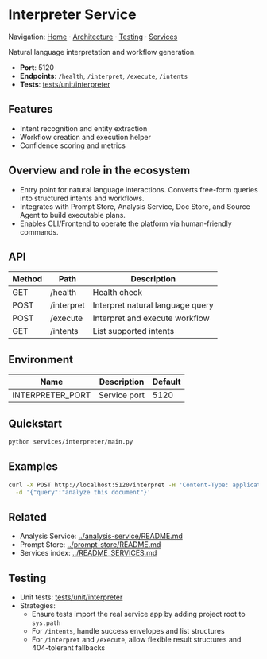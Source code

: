 # Interpreter Service

Navigation: [Home](../../README.md) · [Architecture](../../docs/architecture/) · [Testing](../../docs/guides/TESTING_GUIDE.md) · [Services](../README_SERVICES.md)

Natural language interpretation and workflow generation.

- **Port**: 5120
- **Endpoints**: `/health`, `/interpret`, `/execute`, `/intents`
- **Tests**: [tests/unit/interpreter](../../tests/unit/interpreter)

## Features
- Intent recognition and entity extraction
- Workflow creation and execution helper
- Confidence scoring and metrics

## Overview and role in the ecosystem
- Entry point for natural language interactions. Converts free-form queries into structured intents and workflows.
- Integrates with Prompt Store, Analysis Service, Doc Store, and Source Agent to build executable plans.
- Enables CLI/Frontend to operate the platform via human-friendly commands.

## API
| Method | Path       | Description |
|--------|------------|-------------|
| GET    | /health    | Health check |
| POST   | /interpret | Interpret natural language query |
| POST   | /execute   | Interpret and execute workflow |
| GET    | /intents   | List supported intents |

## Environment
| Name | Description | Default |
|------|-------------|---------|
| INTERPRETER_PORT | Service port | 5120 |

## Quickstart
```bash
python services/interpreter/main.py
```

## Examples
```bash
curl -X POST http://localhost:5120/interpret -H 'Content-Type: application/json' \
  -d '{"query":"analyze this document"}'
```

## Related
- Analysis Service: [../analysis-service/README.md](../analysis-service/README.md)
- Prompt Store: [../prompt-store/README.md](../prompt-store/README.md)
- Services index: [../README_SERVICES.md](../README_SERVICES.md)

## Testing
- Unit tests: [tests/unit/interpreter](../../tests/unit/interpreter)
- Strategies:
  - Ensure tests import the real service app by adding project root to `sys.path`
  - For `/intents`, handle success envelopes and list structures
  - For `/interpret` and `/execute`, allow flexible result structures and 404-tolerant fallbacks
